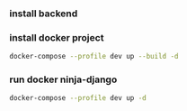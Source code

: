 ### install backend

### install docker project
```bash
docker-compose --profile dev up --build -d
```

### run docker ninja-django
```bash
docker-compose --profile dev up -d
```
